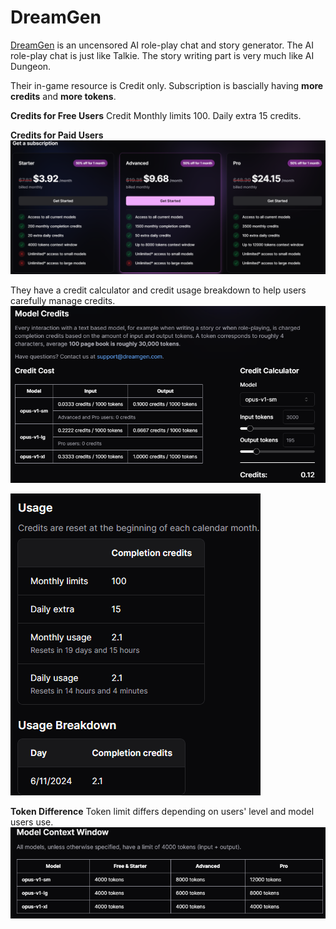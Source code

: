 # DreamGen
[DreamGen](https://dreamgen.com/) is an uncensored AI role-play chat and story generator. The AI role-play chat is just like Talkie. The story writing part is very much like AI Dungeon.

Their in-game resource is Credit only. Subscription is bascially having **more credits** and **more tokens**. 

**Credits for Free Users**
Credit Monthly limits 100. Daily extra 15 credits.

**Credits for Paid Users**
![subscription plans](subscription.png)

They have a credit calculator and credit usage breakdown to help users carefully manage credits. 
![model credits](credit-cost.png)

![usage-of-credit](breakdown-credit.png)

**Token Difference**
Token limit differs depending on users' level and model users use.
![token](token.png)
